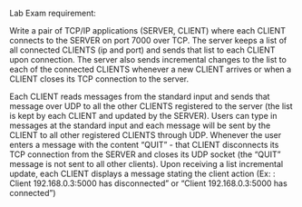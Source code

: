 Lab Exam requirement:

Write a pair of TCP/IP applications (SERVER, CLIENT) where each CLIENT connects to the SERVER on port 7000 over TCP. The server keeps a list of all connected CLIENTS (ip and port) and sends that list to each CLIENT upon connection. The server also sends incremental changes to the list to each of the connected CLIENTS whenever a new CLIENT arrives or when a CLIENT closes its TCP connection to the server.  

Each CLIENT reads messages from the standard input and sends that message over UDP to all the other CLIENTS registered to the server (the list is kept by each CLIENT and updated by the SERVER). Users can type in messages at the standard input and each message will be sent by the CLIENT to all other registered CLIENTS through UDP. Whenever the user enters a message with the content “QUIT” - that CLIENT disconnects its TCP connection from the SERVER and closes its UDP socket (the “QUIT” message is not sent to all other clients). Upon receiving a list incremental update, each CLIENT displays a message stating the client action (Ex: : Client 192.168.0.3:5000 has disconnected” or “Client 192.168.0.3:5000 has connected”)    
